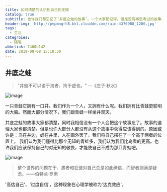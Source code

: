 ```yaml
---
title: 如何清楚的认识到自己的无知
catalog: true
subtitle: 也许我们都忘记了‘井底之蛙的故事’。一个大家都记得，但是没有再思考过的故事。
header-img: 'http://pvpmnqrh8.bkt.clouddn.com/rain-4376988_1280.jpg'
tags:
  - 生活
categroies:
  - 随笔
abbrlink: 7460b142
date: 2019-08-08 15:10:30
---
```

## 井底之蛙

>"井蛙不可以语于海者，拘于虚也。" --《庄子·秋水》

![image](http://pvpmnqrh8.bkt.clouddn.com/u=3393515458,1954360820&fm=26&gp=0.jpg)

一只青蛙它拥有一口井。我们作为一个人，又拥有什么呢。我们拥有比青蛙更聪明的大脑。然而大部分情况下，我们跟青蛙一样坐井观天。

井底之蛙的故事大家都清楚，同时我相信没有一个人会把这个故事忘了。故事的道理大家也都清楚。但是也许大部分人都没有从这个故事中获得应该得到的。原因或许是：鸟在井边，蛙在井里，人在画外罢了。我们将自己摆在了一个高于两者的位置上。
我们认为我们懂得比那个无知的青蛙多，我们认为我们比鸟看的更高。也许我们应该保持自己的对无知的敬畏，才能使自己不成为那只青蛙吧。

![image](http://pvpmnqrh8.bkt.clouddn.com/3421338-6bc1c9302d4e74bb.jpg)

> 整个世界的问题在于，愚者和狂徒对自己总是如此确信，而智者则满是疑虑。——伯特兰·罗素


'高估自己'、'过度自信'，这种现象在心理学被称为'达克效应'。